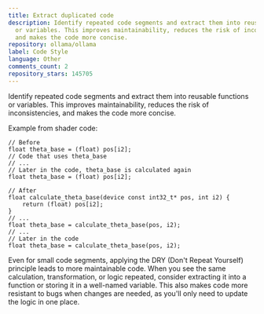 ```yaml
---
title: Extract duplicated code
description: Identify repeated code segments and extract them into reusable functions
  or variables. This improves maintainability, reduces the risk of inconsistencies,
  and makes the code more concise.
repository: ollama/ollama
label: Code Style
language: Other
comments_count: 2
repository_stars: 145705
---
```


Identify repeated code segments and extract them into reusable functions or variables. This improves maintainability, reduces the risk of inconsistencies, and makes the code more concise.

Example from shader code:
```
// Before
float theta_base = (float) pos[i2];
// Code that uses theta_base
// ...
// Later in the code, theta_base is calculated again
float theta_base = (float) pos[i2];

// After
float calculate_theta_base(device const int32_t* pos, int i2) {
    return (float) pos[i2];
}
// ...
float theta_base = calculate_theta_base(pos, i2);
// ...
// Later in the code
float theta_base = calculate_theta_base(pos, i2);
```

Even for small code segments, applying the DRY (Don't Repeat Yourself) principle leads to more maintainable code. When you see the same calculation, transformation, or logic repeated, consider extracting it into a function or storing it in a well-named variable. This also makes code more resistant to bugs when changes are needed, as you'll only need to update the logic in one place.